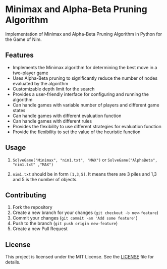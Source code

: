 # Minimax and Alpha-Beta Pruning Algorithm

Implementation of Minimax and Alpha-Beta Pruning Algorithm in Python for the Game of Nim.

## Features
- Implements the Minimax algorithm for determining the best move in a two-player game
- Uses Alpha-Beta pruning to significantly reduce the number of nodes evaluated by the algorithm
- Customizable depth limit for the search
- Provides a user-friendly interface for configuring and running the algorithm
- Can handle games with variable number of players and different game states
- Can handle games with different evaluation function
- Can handle games with different rules 
- Provides the flexibility to use different strategies for evaluation function
- Provide the flexibility to set the value of the heuristic function



## Usage

1. `SolveGame("Minimax", "nim1.txt", "MAX")` or
    `SolveGame("AlphaBeta", "nim1.txt" ,"MAX")`

2. `nim1.txt` should be in form `[1,3,5]`. It means there are 3 piles and 1,3 and 5 is the number of objects.

## Contributing

1. Fork the repository
2. Create a new branch for your changes (`git checkout -b new-feature`)
3. Commit your changes (`git commit -am 'Add some feature'`)
4. Push to the branch (`git push origin new-feature`)
5. Create a new Pull Request

## License

This project is licensed under the MIT License. See the [LICENSE](LICENSE) file for details.

